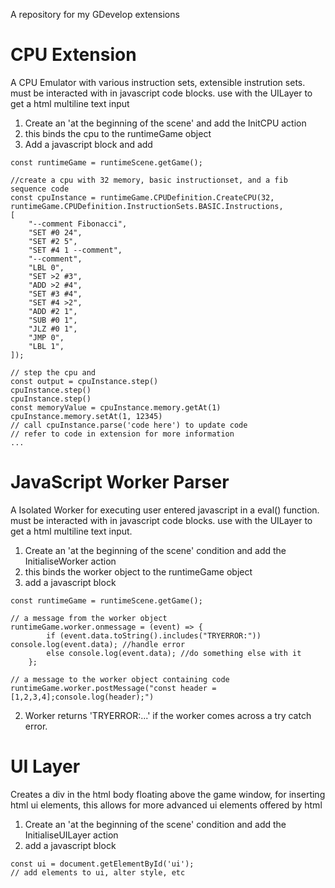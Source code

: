A repository for my GDevelop extensions

# CPU Extension
A CPU Emulator with various instruction sets, extensible instrution sets. must be interacted with in javascript code blocks. use with the UILayer to get a html multiline text input

1. Create an 'at the beginning of the scene' and add the InitCPU action
2. this binds the cpu to the runtimeGame object
3. Add a javascript block and add
```
const runtimeGame = runtimeScene.getGame();

//create a cpu with 32 memory, basic instructionset, and a fib sequence code
const cpuInstance = runtimeGame.CPUDefinition.CreateCPU(32, runtimeGame.CPUDefinition.InstructionSets.BASIC.Instructions,
[
    "--comment Fibonacci",
    "SET #0 24",
    "SET #2 5",
    "SET #4 1 --comment",
    "--comment",
    "LBL 0",
    "SET >2 #3",
    "ADD >2 #4",
    "SET #3 #4",
    "SET #4 >2",
    "ADD #2 1",
    "SUB #0 1",
    "JLZ #0 1",
    "JMP 0",
    "LBL 1",
]);

// step the cpu and 
const output = cpuInstance.step()
cpuInstance.step()
cpuInstance.step()
const memoryValue = cpuInstance.memory.getAt(1)
cpuInstance.memory.setAt(1, 12345)
// call cpuInstance.parse('code here') to update code
// refer to code in extension for more information
...
```

# JavaScript Worker Parser
A Isolated Worker for executing user entered javascript in a eval() function. must be interacted with in javascript code blocks. use with the UILayer to get a html multiline text input. 

1. Create an 'at the beginning of the scene' condition and add the InitialiseWorker action
2. this binds the worker object to the runtimeGame object
3. add a javascript block

```
const runtimeGame = runtimeScene.getGame();

// a message from the worker object
runtimeGame.worker.onmessage = (event) => {
        if (event.data.toString().includes("TRYERROR:")) console.log(event.data); //handle error
        else console.log(event.data); //do something else with it
    };

// a message to the worker object containing code
runtimeGame.worker.postMessage("const header = [1,2,3,4];console.log(header);") 
```
2. Worker returns 'TRYERROR:...' if the worker comes across a try catch error.


# UI Layer
Creates a div in the html body floating above the game window, for inserting html ui elements, this allows for more advanced ui elements offered by html

1. Create an 'at the beginning of the scene' condition and add the InitialiseUILayer action
2. add a javascript block
```
const ui = document.getElementById('ui');
// add elements to ui, alter style, etc
```
